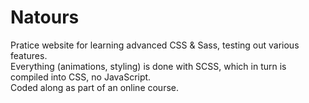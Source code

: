 # Natours
Pratice website for learning advanced CSS & Sass, testing out various features.<br>
Everything (animations, styling) is done with SCSS, which in turn is compiled into CSS, no JavaScript.<br>
Coded along as part of an online course.
